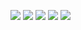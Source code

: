![](https://screenshot.tbspace.de/ynkserwhjdv.png)
![](https://screenshot.tbspace.de/mplzegnhicu.png)
![](https://screenshot.tbspace.de/dtczexkjnuq.png)
![](https://screenshot.tbspace.de/wbrjevihtmu.png)
![](https://screenshot.tbspace.de/exgqjnuhayk.png)
